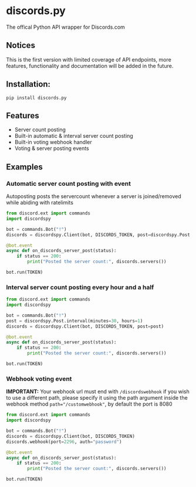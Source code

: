 # discords.py
The offical Python API wrapper for Discords.com

## Notices
This is the first version with limited coverage of API endpoints, more features, functionality and documentation will be added in the future.


## Installation:
```
pip install discords.py
```

## Features
 - Server count posting
 - Built-in automatic & interval server count posting
 - Built-in voting webhook handler
 - Voting & server posting events

## Examples

### Automatic server count posting with event
Autoposting posts the servercount whenever a server is joined/removed while abiding with ratelimits
```py
from discord.ext import commands
import discordspy

bot = commands.Bot("!")
discords = discordspy.Client(bot, DISCORDS_TOKEN, post=discordspy.Post.auto())

@bot.event
async def on_discords_server_post(status):
    if status == 200:
        print("Posted the server count:", discords.servers())

bot.run(TOKEN)
```

### Interval server count posting every hour and a half
```py
from discord.ext import commands
import discordspy

bot = commands.Bot("!")
post = discordspy.Post.interval(minutes=30, hours=1)
discords = discordspy.Client(bot, DISCORDS_TOKEN, post=post)

@bot.event
async def on_discords_server_post(status):
    if status == 200:
        print("Posted the server count:", discords.servers())

bot.run(TOKEN)
```

### Webhook voting event
**IMPORTANT:** Your webhook url must end with `/discordswebhook` if you wish to use a different path, please specify it using the path argument inside the webhook method `path="/customwebhook"`, by default the port is 8080
```py
from discord.ext import commands
import discordspy

bot = commands.Bot("!")
discords = discordspy.Client(bot, DISCORDS_TOKEN)
discords.webhook(port=2296, auth="password")

@bot.event
async def on_discords_server_post(status):
    if status == 200:
        print("Posted the server count:", discords.servers())

bot.run(TOKEN)
```
